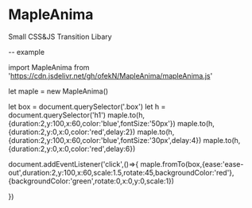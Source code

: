 # MapleAnima
Small CSS&amp;JS Transition Libary







-- example

import MapleAnima from 'https://cdn.jsdelivr.net/gh/ofekN/MapleAnima/mapleAnima.js'

let maple = new MapleAnima()

let box = document.querySelector('.box')
let h = document.querySelector('h1')
maple.to(h,{duration:2,y:100,x:60,color:'blue',fontSize:'50px'})
maple.to(h,{duration:2,y:0,x:0,color:'red',delay:2})
maple.to(h,{duration:2,y:100,x:60,color:'blue',fontSize:'30px',delay:4})
maple.to(h,{duration:2,y:0,x:0,color:'red',delay:6})


document.addEventListener('click',()=>{
    maple.fromTo(box,{ease:'ease-out',duration:2,y:100,x:60,scale:1.5,rotate:45,backgroundColor:'red'},{backgroundColor:'green',rotate:0,x:0,y:0,scale:1})

})

